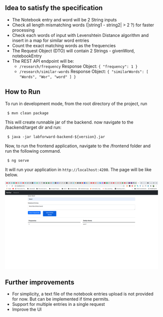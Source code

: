 ## Idea to satisfy the specification
 
- The Notebook entry and word will be 2 String inputs
- Check all length mismatching words (|string1 - string2| > 2 ?) for faster processing
- Check each words of input with Levenshtein Distance algorithm and insert in a map for similar word entries
- Count the exact matching words as the frequencies
- The Request Object (DTO) will contain 2 Strings - givenWord, notebookEntry
- The REST API endpoint will be:
  - `/research/frequency` Response Object: `{
    "frequency": 1
    }`
  - `/research/similar-words` Response Object: `{
    "similarWords": [
    "Words",
    "Wor",
    "word"
    ]
    }`

## How to Run

To run in development mode, from the root directory of the project, run
```
 $ mvn clean package
```

This will create runnable jar of the backend. now navigate to the /backend/target dir and run:

```
 $ java -jar labforward-backend-${version}.jar
```

Now, to run the frontend application, navigate to the /frontend folder and run the following command.

```
 $ ng serve
```

It will run your application in `http://localhost:4200`. The page will be like below.

![](./images/after-run-landing-page.png)

## Further improvements

- For simplicity, a text file of the notebook entries upload is not provided for now. But can be implemented if time permits.
- Support for multiple entries in a single request
- Improve the UI
